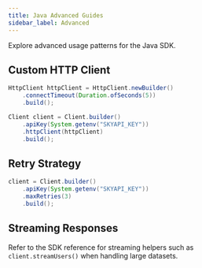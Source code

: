 ```yaml
---
title: Java Advanced Guides
sidebar_label: Advanced
---
```


Explore advanced usage patterns for the Java SDK.

## Custom HTTP Client

```java
HttpClient httpClient = HttpClient.newBuilder()
    .connectTimeout(Duration.ofSeconds(5))
    .build();

Client client = Client.builder()
    .apiKey(System.getenv("SKYAPI_KEY"))
    .httpClient(httpClient)
    .build();
```

## Retry Strategy

```java
client = Client.builder()
    .apiKey(System.getenv("SKYAPI_KEY"))
    .maxRetries(3)
    .build();
```

## Streaming Responses

Refer to the SDK reference for streaming helpers such as `client.streamUsers()` when handling large datasets.
